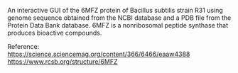 An interactive GUI of the 6MFZ protein of Bacillus subtilis strain R31 using genome sequence obtained from the NCBI database and a PDB file from the Protein Data Bank database.  6MFZ is a nonribosomal peptide synthase that produces bioactive compounds. 

Reference:
<br />https://science.sciencemag.org/content/366/6466/eaaw4388 
<br />https://www.rcsb.org/structure/6MFZ
